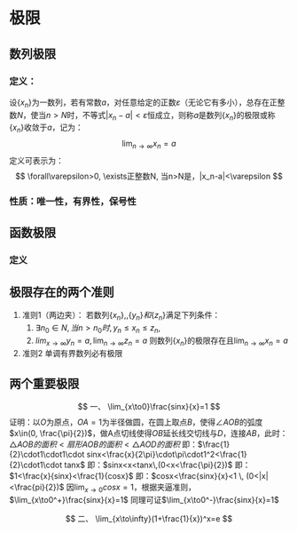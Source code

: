 # 极限

## 数列极限

### 定义：

设$\{x_n\}$为一数列，若有常数$a$，对任意给定的正数$\varepsilon$（无论它有多小），总存在正整数$N$，使当$n>N$时，不等式$|x_n-a|<\varepsilon$恒成立，则称$a$是数列$\{x_n\}$的极限或称$\{x_n\}$收敛于$a$，记为：
$$
\lim_{n\to\infty}x_n=a
$$
定义可表示为：
$$
\forall\varepsilon>0, \exists正整数N, 当n>N是，|x_n-a|<\varepsilon
$$

### 性质：唯一性，有界性，保号性

## 函数极限

### 定义

## 极限存在的两个准则

1. 准则1（两边夹）：
若数列$\{x_n\},, \{y_n\}和\{z_n\}$满足下列条件：
   1. $\exists n_0\in N, 当n>n_0时, y_n\le x_n\le z_n, ​$
   2. $lim_{x\to\infty}y_n=a, \lim_{n\to\infty}z_n=a$ 
   则数列$\{x_n\}$的极限存在且$\lim_{n\to\infty}x_n=a$
1. 准则2 单调有界数列必有极限

## 两个重要极限

$$
一、 \lim_{x\to0}\frac{sinx}{x}=1
$$
证明：以$O$为原点，$OA=1$为半径做圆，在圆上取点$B$，使得$\angle AOB$的弧度$x\in(0, \frac{\pi}{2})$，做A点切线使得$OB$延长线交切线与$D$，连接$AB$，此时：
$\triangle AOB的面积<扇形AOB的面积<\triangle AOD的面积$
即：$\frac{1}{2}\cdot1\cdot1\cdot sinx<\frac{x}{2\pi}\cdot\pi\cdot1^2<\frac{1}{2}\cdot1\cdot tanx$
即：$sinx<x<tanx\,(0<x<\frac{\pi}{2})$
即：$1<\frac{x}{sinx}<\frac{1}{cosx}$
即：$cosx<\frac{sinx}{x}<1 \, (0<|x|<\frac{pi}{2})$
因$\lim_{x\to0}cosx=1$，根据夹逼准则，$\lim_{x\to0^+}\frac{sinx}{x}=1$
同理可证$\lim_{x\to0^-}\frac{sinx}{x}=1$

$$
二、 \lim_{x\to\infty}(1+\frac{1}{x})^x=e
$$
